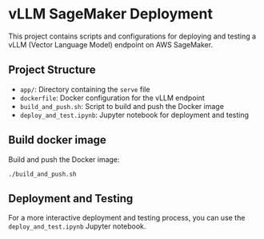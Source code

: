 # vLLM SageMaker Deployment

This project contains scripts and configurations for deploying and testing a vLLM (Vector Language Model) endpoint on AWS SageMaker.

## Project Structure

- `app/`: Directory containing the `serve` file
- `dockerfile`: Docker configuration for the vLLM endpoint
- `build_and_push.sh`: Script to build and push the Docker image
- `deploy_and_test.ipynb`: Jupyter notebook for deployment and testing

## Build docker image

Build and push the Docker image:

```
./build_and_push.sh
```

## Deployment and Testing

For a more interactive deployment and testing process, you can use the `deploy_and_test.ipynb` Jupyter notebook.

